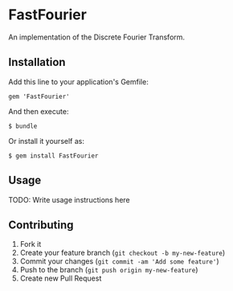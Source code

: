 # FastFourier

An implementation of the Discrete Fourier Transform.

## Installation

Add this line to your application's Gemfile:

    gem 'FastFourier'

And then execute:

    $ bundle

Or install it yourself as:

    $ gem install FastFourier

## Usage

TODO: Write usage instructions here

## Contributing

1. Fork it
2. Create your feature branch (`git checkout -b my-new-feature`)
3. Commit your changes (`git commit -am 'Add some feature'`)
4. Push to the branch (`git push origin my-new-feature`)
5. Create new Pull Request
